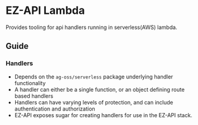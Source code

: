 # EZ-API Lambda

Provides tooling for api handlers running in serverless(AWS) lambda.

## Guide

### Handlers
- Depends on the `ag-oss/serverless` package underlying handler functionality
- A handler can either be a single function, or an object defining route based handlers
- Handlers can have varying levels of protection, and can include authentication and authorization
- EZ-API exposes sugar for creating handlers for use in the EZ-API stack.

